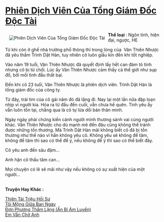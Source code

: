 <a href="https://utruyen.com/phien-dich-vien-cua-tong-giam-doc-doc-tai/17417/" title="Phiên Dịch Viên Của Tổng Giám Đốc Độc Tài"><h1>Phiên Dịch Viên Của Tổng Giám Đốc Độc Tài</h1></a><div style="display:table"><img align="right" style="float: left; padding: 10px;" src="https://utruyen.com/images/story/200x260/phien-dich-vien-cua-tong-giam-doc-doc-tai.jpg" alt="Phiên Dịch Viên Của Tổng Giám Đốc Độc Tài"><b>Thể loại </b>: Ngôn tình, hiện đại, ngược, HE<p></p>Từ khi còn ở ghế nhà trường phổ thông thì trong lòng của  Vân Thiên Nhược đã yêu thầm Trình Dật Hàn, tuy nhiên cô luôn giấu kín đến khi tốt nghiệp. <p></p>Vào năm 19 tuổi, Vân Thiên Nhược đã quyết định lấy hết can đảm tỏ tình nhưng cô bị từ chối. Lúc ấy Vân Thiên Nhược cảm thấy cả thế giới như sụp đổ, bởi mối tình đầu thất bại.<p></p>Đến khi cô 23 tuổi, Vân Thiên Nhược là phiên dịch viên. Trình Dật Hàn là tổng giám đốc của công ty.<p></p>Từ đây, trái tim của cô gái năm đó đã lặng đi. Nay lại một lần nữa đập loạn nhịp vì người kia. Hóa ra từ đầu đến cuối, vẫn chưa hề quên. Tình yêu ấy vẫn luôn tồn tại, chẳng qua là cô tự lừa dối bản thân mình.<p></p>Ngày ngày phải chứng kiến cảnh người mình thương sánh vai cùng người khác. Vân Thiên Nhược cho dù mạnh mẽ đến đâu cũng không thể tránh được những tổn thương. Mà Trình Dật Hàn mãi không biết cô đã bị tổn thương như thế nào vì hắn không yêu cô. Không yêu sẽ không để tâm, không để tâm thì sao có thể để ý, nếu không để ý thì sao có thể biết đây. <p></p>Cô yêu anh đến sâu đậm... <p></p>Anh hận cô thấu tâm can... <p></p>Mọi chuyện có lẽ sẽ mãi như vậy nếu không có sự xuất hiện của một người...</div><p><br><b>Truyện Hay Khác :</b></p><a href="https://utruyen.com/thien-tai-trieu-hoi-su/17460/" alt="Thiên Tài Triệu Hồi Sư">Thiên Tài Triệu Hồi Sư</a><br/><a href="https://github.com/quanluxury/ngontinhhot/tree/master/truyenhay/19096/" alt="Tôi Mộng Giữa Ban Ngày">Tôi Mộng Giữa Ban Ngày</a><br/><a href="https://dammyh.wordpress.com/2019/11/07/don-phuong-tham-lang-an-bi-am-luyen/" alt="Đơn Phương Thầm Lặng (Ẩn Bí Ám Luyến)">Đơn Phương Thầm Lặng (Ẩn Bí Ám Luyến)</a><br/><a href="https://truyenngontinhay.wordpress.com/2019/10/03/em-van-cho-anh/" alt="Em Vẫn Chờ Anh">Em Vẫn Chờ Anh</a><br/>